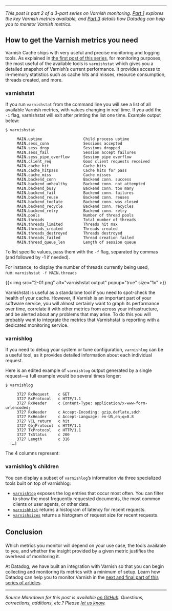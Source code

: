 ---

*This post is part 2 of a 3-part series on Varnish monitoring. [Part 1](https://www.datadoghq.com/blog/top-varnish-performance-metrics/) explores the key Varnish metrics available, and [Part 3](https://www.datadoghq.com/blog/monitor-varnish-using-datadog/) details how Datadog can help you to monitor Varnish metrics.*

How to get the Varnish metrics you need
------------------------------------------------------------------------------


Varnish Cache ships with very useful and precise monitoring and logging tools. As explained in [the first post of this series](https://www.datadoghq.com/blog/top-varnish-performance-metrics/), for monitoring purposes, the most useful of the available tools is `varnishstat` which gives you a detailed snapshot of Varnish’s current performance. It provides access to in-memory statistics such as cache hits and misses, resource consumption, threads created, and more.

### varnishstat


If you run `varnishstat` from the command line you will see a list of all available Varnish metrics, with values changing in real time. If you add the `-1` flag, varnishstat will exit after printing the list one time. Example output below:




    $ varnishstat      
      
         MAIN.uptime                  Child process uptime      
         MAIN.sess_conn               Sessions accepted      
         MAIN.sess_drop               Sessions dropped      
         MAIN.sess_fail               Session accept failures      
         MAIN.sess_pipe_overflow      Session pipe overflow      
         MAIN.client_req              Good client requests received      
         MAIN.cache_hit               Cache hits      
         MAIN.cache_hitpass           Cache hits for pass      
         MAIN.cache_miss              Cache misses      
         MAIN.backend_conn            Backend conn. success      
         MAIN.backend_unhealthy       Backend conn. not attempted      
         MAIN.backend_busy            Backend conn. too many      
         MAIN.backend_fail            Backend conn. failures      
         MAIN.backend_reuse           Backend conn. reuses      
         MAIN.backend_toolate         Backend conn. was closed      
         MAIN.backend_recycle         Backend conn. recycles      
         MAIN.backend_retry           Backend conn. retry      
         MAIN.pools                   Number of thread pools      
         MAIN.threads                 Total number of threads      
         MAIN.threads_limited         Threads hit max      
         MAIN.threads_created         Threads created      
         MAIN.threads_destroyed       Threads destroyed      
         MAIN.threads_failed          Thread creation failed      
         MAIN.thread_queue_len        Length of session queue



To list specific values, pass them with the `-f` flag, separated by commas (and followed by -1 if needed).

For instance, to display the number of threads currently being used, run: `varnishstat -f MAIN.threads`

{{< img src="2-01.png" alt="varnishstat output" popup="true" size="1x" >}}

Varnishstat is useful as a standalone tool if you need to spot-check the health of your cache. However, if Varnish is an important part of your software service, you will almost certainly want to graph its performance over time, correlate it with other metrics from across your infrastructure, and be alerted about any problems that may arise. To do this you will probably want to integrate the metrics that Varnishstat is reporting with a dedicated monitoring service.

### varnishlog


If you need to debug your system or tune configuration, `varnishlog` can be a useful tool, as it provides detailed information about each individual request.

Here is an edited example of `varnishlog` output generated by a single request—a full example would be several times longer:




    $ varnishlog      
      
         3727 RxRequest    c GET      
         3727 RxProtocol   c HTTP/1.1      
         3727 RxHeader     c Content-Type: application/x-www-form-urlencoded;      
         3727 RxHeader     c Accept-Encoding: gzip,deflate,sdch      
         3727 RxHeader     c Accept-Language: en-US,en;q=0.8      
         3727 VCL_return   c hit      
         3727 ObjProtocol  c HTTP/1.1      
         3727 TxProtocol   c HTTP/1.1      
         3727 TxStatus     c 200      
         3727 Length       c 316      
      […]



The 4 columns represent:



### varnishlog’s children


You can display a subset of `varnishlog`’s information via three specialized tools built on top of varnishlog:



-   [`varnishtop`](https://www.varnish-cache.org/docs/2.1/tutorial/statistics.html#varnishtop) exposes the log entries that occur most often. You can filter to show the most frequently requested documents, the most common clients or user agents, or other data.
-   [`varnishhist`](https://www.varnish-cache.org/docs/2.1/tutorial/statistics.html#varnishhist) returns a histogram of latency for recent requests.
-   [`varnishsizes`](https://www.varnish-cache.org/docs/2.1/tutorial/statistics.html#varnishsizes) returns a histogram of request size for recent requests.



<span style="line-height: 1.5;">Conclusion</span>
-------------------------------------------------


Which metrics you monitor will depend on your use case, the tools available to you, and whether the insight provided by a given metric justifies the overhead of monitoring it.

At Datadog, we have built an integration with Varnish so that you can begin collecting and monitoring its metrics with a minimum of setup. Learn how Datadog can help you to monitor Varnish in the [next and final part of this series of articles](https://www.datadoghq.com/blog/monitor-varnish-using-datadog/).

------------------------------------------------------------------------


*Source Markdown for this post is available [on GitHub](https://github.com/DataDog/the-monitor/blob/master/varnish/how_to_collect_varnish_metrics.md). Questions, corrections, additions, etc.? Please [let us know](https://github.com/DataDog/the-monitor/issues).*
